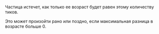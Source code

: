 Частица истечет, как только ее возраст будет равен этому количеству тиков.

Это может произойти рано или поздно, если максимальная разница в возрасте больше 0.
